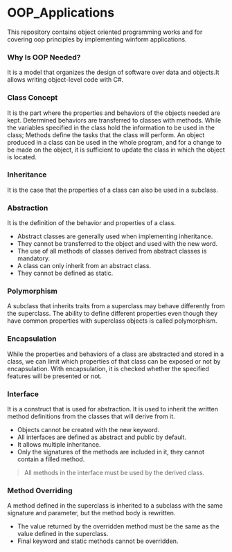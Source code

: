 # OOP_Applications
This repository contains object oriented programming works and for covering oop principles by implementing winform applications.
### Why Is OOP Needed?
It is a model that organizes the design of software over data and objects.It allows writing object-level code with C#.
### Class Concept
It is the part where the properties and behaviors of the objects needed are kept. Determined behaviors are transferred to classes with methods. While the variables specified in the class hold the information to be used in the class; Methods define the tasks that the class will perform. An object produced in a class can be used in the whole program, and for a change to be made on the object, it is sufficient to update the class in which the object is located.
### Inheritance
It is the case that the properties of a class can also be used in a subclass.
### Abstraction
It is the definition of the behavior and properties of a class.
* Abstract classes are generally used when implementing inheritance.
* They cannot be transferred to the object and used with the new word.
* The use of all methods of classes derived from abstract classes is mandatory.
* A class can only inherit from an abstract class.
* They cannot be defined as static.

### Polymorphism
A subclass that inherits traits from a superclass may behave differently from the superclass. The ability to define different properties even though they have common properties with superclass objects is called polymorphism.

### Encapsulation
While the properties and behaviors of a class are abstracted and stored in a class, we can limit which properties of that class can be exposed or not by encapsulation. With encapsulation, it is checked whether the specified features will be presented or not.

### Interface
It is a construct that is used for abstraction. It is used to inherit the written method definitions from the classes that will derive from it.
* Objects cannot be created with the new keyword.
* All interfaces are defined as abstract and public by default.
* It allows multiple inheritance.
* Only the signatures of the methods are included in it, they cannot contain a filled method.

> All methods in the interface must be used by the derived class.

### Method Overriding
A method defined in the superclass is inherited to a subclass with the same signature and parameter, but the method body is rewritten.
* The value returned by the overridden method must be the same as the value defined in the superclass.
* Final keyword and static methods cannot be overridden.

